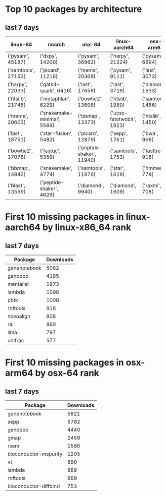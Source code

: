 # Top 10 packages by architecture
## last 7 days
|linux-64 | noarch | osx-64 | linux-aarch64 | osx-arm64 | 
|-|-|-|-|-|
|('pysam', 45187) |('dxpy', 14209) |('pysam', 36962) |('harpy', 21324) |('pysam', 6894) |
|('samtools', 27153) |('picard', 11218) |('meme', 20308) |('pysam', 9111) |('last', 3073) |
|('harpy', 22033) |('gatk4-spark', 6416) |('last', 17658) |('last', 3719) |('diamond', 1633) |
|('htslib', 21748) |('metaphlan', 6229) |('bowtie2', 13608) |('htslib', 1980) |('samtools', 1486) |
|('meme', 20603) |('snakemake-minimal', 5569) |('bbmap', 13373) |('ucsc-fatotwobit', 1923) |('htslib', 1450) |
|('last', 18751) |('star-fusion', 5482) |('picard', 12879) |('sepp', 1761) |('bwa', 968) |
|('bowtie2', 17078) |('fastqc', 5359) |('peptide-shaker', 11940) |('samtools', 1753) |('fasttree', 918) |
|('bbmap', 14842) |('snakemake', 4774) |('samtools', 11676) |('star', 1619) |('hmmer', 774) |
|('blast', 13559) |('peptide-shaker', 4626) |('diamond', 9940) |('diamond', 1609) |('raxml', 708) |
# First 10 missing packages in linux-aarch64 by linux-x86_64 rank
## last 7 days

| Package | Downloads |
| - | - |
| genenotebook | 5082 | 
| genoboo | 4185 | 
| mentalist | 1973 | 
| lambda | 1098 | 
| pbtk | 1008 | 
| rnftools | 916 | 
| novoalign | 908 | 
| ra | 860 | 
| lima | 797 | 
| unifrac | 577 | 
# First 10 missing packages in osx-arm64 by osx-64 rank
## last 7 days

| Package | Downloads |
| - | - |
| genenotebook | 5821 | 
| sepp | 5782 | 
| genoboo | 4440 | 
| gmap | 2459 | 
| rsem | 1586 | 
| bioconductor-mspurity | 1205 | 
| vt | 890 | 
| lambda | 889 | 
| rnftools | 889 | 
| bioconductor-diffbind | 753 | 
